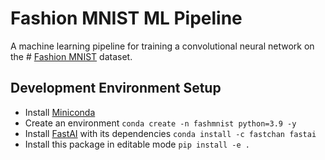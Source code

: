 # Fashion MNIST ML Pipeline

A machine learning pipeline for training a convolutional neural network on the #
[Fashion MNIST](https://github.com/zalandoresearch/fashion-mnist) dataset.

## Development Environment Setup

- Install [Miniconda](https://docs.conda.io/en/latest/miniconda.html)
- Create an environment `conda create -n fashmnist python=3.9 -y`
- Install [FastAI](https://github.com/fastai/fastai) with its dependencies
    `conda install -c fastchan fastai`
- Install this package in editable mode `pip install -e .`

